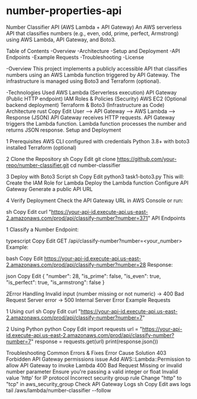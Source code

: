# number-properties-api

Number Classifier API (AWS Lambda + API Gateway)
An AWS serverless API that classifies numbers (e.g., even, odd, prime, perfect, Armstrong) using AWS Lambda, API Gateway, and Boto3.

Table of Contents
-Overview
-Architecture
-Setup and Deployment
-API Endpoints
-Example Requests
-Troubleshooting
-License

-Overview
This project implements a publicly accessible API that classifies numbers using an AWS Lambda function triggered by API Gateway. The infrastructure is managed using Boto3 and Terraform (optional).

-Technologies Used
AWS Lambda (Serverless execution)
API Gateway (Public HTTP endpoint)
IAM Roles & Policies (Security)
AWS EC2 (Optional backend deployment)
Terraform & Boto3 (Infrastructure as Code)
Architecture
rust
Copy
Edit
User --> API Gateway --> AWS Lambda --> Response (JSON)
API Gateway receives HTTP requests.
API Gateway triggers the Lambda function.
Lambda function processes the number and returns JSON response.
Setup and Deployment

1 Prerequisites
AWS CLI configured with credentials
Python 3.8+ with boto3 installed
Terraform (optional)

2 Clone the Repository
sh
Copy
Edit
git clone https://github.com/your-repo/number-classifier.git
cd number-classifier

3 Deploy with Boto3 Script
sh
Copy
Edit
python3 task1-boto3.py
This will:
    Create the IAM Role for Lambda
    Deploy the Lambda function
    Configure API Gateway
    Generate a public API URL

4 Verify Deployment
Check the API Gateway URL in AWS Console or run:

sh
Copy
Edit
curl "https://your-api-id.execute-api.us-east-2.amazonaws.com/prod/api/classify-number?number=371"
API Endpoints

1 Classify a Number
 Endpoint:

typescript
Copy
Edit
GET /api/classify-number?number=<your_number>
 Example:

bash
Copy
Edit
https://your-api-id.execute-api.us-east-2.amazonaws.com/prod/api/classify-number?number=28
 Response:

json
Copy
Edit
{
  "number": 28,
  "is_prime": false,
  "is_even": true,
  "is_perfect": true,
  "is_armstrong": false
}

2Error Handling
Invalid input (number missing or not numeric) → 400 Bad Request
Server error → 500 Internal Server Error
Example Requests

1 Using curl
sh
Copy
Edit
curl "https://your-api-id.execute-api.us-east-2.amazonaws.com/prod/api/classify-number?number=7"

2 Using Python
python
Copy
Edit
import requests
url = "https://your-api-id.execute-api.us-east-2.amazonaws.com/prod/api/classify-number?number=7"
response = requests.get(url)
print(response.json())

Troubleshooting
Common Errors & Fixes
Error	Cause	Solution
403 Forbidden	API Gateway permissions issue	Add AWS::Lambda::Permission to allow API Gateway to invoke Lambda
400 Bad Request	Missing or invalid number parameter	Ensure you're passing a valid integer or float
Invalid value 'http' for IP protocol	Incorrect security group rule	Change "http" to "tcp" in aws_security_group
Check API Gateway Logs
sh
Copy
Edit
aws logs tail /aws/lambda/number-classifier --follow
